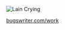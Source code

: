   ![Lain Crying](https://fauux.neocities.org/LainDressSlow.gif)

[bugswriter.com/work](https://bugswriter.com/work)
